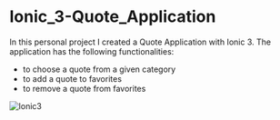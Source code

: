 # Ionic_3-Quote_Application

In this personal project I created a Quote Application with Ionic 3. 
The application has the following functionalities:
  - to choose a quote from a given category
  - to add a quote to favorites
  - to remove a quote from favorites
  
![Ionic3][img1]

[img1]: http://www.hunor.dk/wp-content/uploads/2018/Ionic_3-Quote_App/Quote_App-1.png
